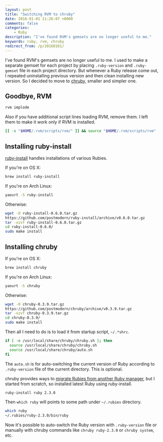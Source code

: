 ```yaml
---
layout: post
title: "Switching RVM to chruby"
date: 2016-01-01 11:26:07 +0000
comments: false
categories:
    - Ruby
description: "I've found RVM's gemsets are no longer useful to me."
keywords: ruby, rvm, chruby
redirect_from: /p/20160101/
---
```


I've found RVM's gemsets are no longer useful to me. I used to make a separate
gemset for each project by placing `.ruby-version` and `.ruby-gemset` file in
each project directory. But whenever a Ruby release come out, I repeated
uninstalling previous version and then clean installing new version. So I
decided to move to [chruby](https://github.com/postmodern/chruby), smaller and
simpler one.

## Goodbye, RVM

``` sh
rvm implode
```

Also if you have additional script lines loading RVM, remove them. I left them
to make it work only if RVM is installed.

``` sh
[[ -s "$HOME/.rvm/scripts/rvm/" ]] && source "$HOME/.rvm/scripts/rvm"
```

## Installing ruby-install

[ruby-install](https://github.com/postmodern/ruby-install) handles installations
of various Rubies.

If you're on OS X:

``` sh
brew install ruby-install
```

If you're on Arch Linux:

``` sh
yaourt -S ruby-install
```

Otherwise:

``` sh
wget -O ruby-install-0.6.0.tar.gz
https://github.com/postmodern/ruby-install/archive/v0.6.0.tar.gz
tar -xzvf ruby-install-0.6.0.tar.gz
cd ruby-install-0.6.0/
sudo make install
```

## Installing chruby

If you're on OS X:

``` sh
brew install chruby
```

If you're on Arch Linux:

``` sh
yaourt -S chruby
```

Otherwise:

``` sh
wget -O chruby-0.3.9.tar.gz
https://github.com/postmodern/chruby/archive/v0.3.9.tar.gz
tar -xzvf chruby-0.3.9.tar.gz
cd chruby-0.3.9/
sudo make install
```

Then all I need to do is to load it from startup script, `~/.*shrc`.

``` sh
if [ -e /usr/local/share/chruby/chruby.sh ]; then
  source /usr/local/share/chruby/chruby.sh
  source /usr/local/share/chruby/auto.sh
fi
```

The `auto.sh` is for auto-switching the current version of Ruby according to
`.ruby-version` file of the current directory. This is optional.

chruby provides ways to [migrate Rubies from another Ruby
manager](https://github.com/postmodern/chruby#migrating), but I started from
scratch, so installed latest Ruby using ruby-install.

``` sh
ruby-install ruby 2.3.0
```

Then `which ruby` will points to some path under `~/.rubies` directory.

``` sh
which ruby
~/.rubies/ruby-2.3.0/bin/ruby
```

Now it's possible to auto-switch the Ruby version with `.ruby-version` file or
manually with chruby commands like `chruby ruby-2.3.0` or `chruby system`, etc.
